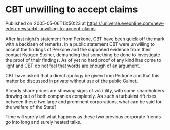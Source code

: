 # CBT unwilling to accept claims
Published on 2005-05-06T13:50:23 at https://universe.eveonline.com/new-eden-news/cbt-unwilling-to-accept-claims

After last night’s statement from Perkone, CBT have been quick off the mark with a backlash of remarks. In a public statement CBT were unwilling to accept the findings of Perkone and the supposed evidence from their contact Kyogen Steiner, demanding that something be done to investigate the proof of their findings. As of yet no hard proof of any kind has come to light and CBT do not feel that words are enough of an argument.   
  
CBT have asked that a direct apology be given from Perkone and that this matter be discussed in private without use of the public Galnet.   
  
Already share prices are showing signs of volatility, with some shareholders drawing out of both companies completely. As such a turbulent rift rises between these two large and prominent corporations, what can be said for the welfare of the State?   
  
Time will surely tell what happens as these two previous corporate friends go into long and surely heated talks.
